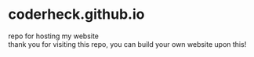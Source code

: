 # coderheck.github.io

repo for hosting my website \
thank you for visiting this repo, you can build your own website upon this!
